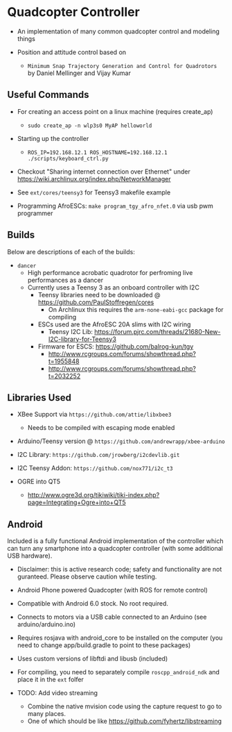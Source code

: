 Quadcopter Controller
=====================

- An implementation of many common quadcopter control and modeling things

- Position and attitude control based on
	- `Minimum Snap Trajectory Generation and Control for Quadrotors` by Daniel Mellinger and Vijay Kumar




Useful Commands
---------------

- For creating an access point on a linux machine (requires create\_ap)
	- `sudo create_ap -n wlp3s0 MyAP helloworld`


- Starting up the controller
	- `ROS_IP=192.168.12.1 ROS_HOSTNAME=192.168.12.1 ./scripts/keyboard_ctrl.py`


- Checkout "Sharing internet connection over Ethernet" under https://wiki.archlinux.org/index.php/NetworkManager

- See `ext/cores/teensy3` for Teensy3 makefile example


- Programming AfroESCs: `make program_tgy_afro_nfet.0` via usb pwm programmer

Builds
------

Below are descriptions of each of the builds:

- `dancer`
	- High performance acrobatic quadrotor for perfroming live performances as a dancer
	- Currently uses a Teensy 3 as an onboard controller with I2C
		- Teensy libraries need to be downloaded @ https://github.com/PaulStoffregen/cores
			- On Archlinux this requires the `arm-none-eabi-gcc` package for compiling
		- ESCs used are the AfroESC 20A slims with I2C wiring
			- Teensy I2C Lib: https://forum.pjrc.com/threads/21680-New-I2C-library-for-Teensy3
		- Firmware for ESCS: https://github.com/balrog-kun/tgy
			- http://www.rcgroups.com/forums/showthread.php?t=1955848
			- http://www.rcgroups.com/forums/showthread.php?t=2032252



Libraries Used
--------------


- XBee Support via `https://github.com/attie/libxbee3`
	- Needs to be compiled with escaping mode enabled
- Arduino/Teensy version @ `https://github.com/andrewrapp/xbee-arduino`
- I2C Library: `https://github.com/jrowberg/i2cdevlib.git`
- I2C Teensy Addon: `https://github.com/nox771/i2c_t3`

- OGRE into QT5
	- http://www.ogre3d.org/tikiwiki/tiki-index.php?page=Integrating+Ogre+into+QT5





Android
-------

Included is a fully functional Android implementation of the controller which can turn any smartphone into a quadcopter controller (with some additional USB hardware).

- Disclaimer: this is active research code; safety and functionality are not guranteed. Please observe caution while testing.
- Android Phone powered Quadcopter (with ROS for remote control)
- Compatible with Android 6.0 stock. No root required.
- Connects to motors via a USB cable connected to an Arduino (see arduino/arduino.ino)
- Requires rosjava with android_core to be installed on the computer (you need to change app/build.gradle to point to these packages)
- Uses custom versions of libftdi and libusb (included)

- For compiling, you need to separately compile `roscpp_android_ndk` and place it in the `ext` folfer

- TODO: Add video streaming
	- Combine the native mvision code using the capture request to go to many places.
	- One of which should be like https://github.com/fyhertz/libstreaming
